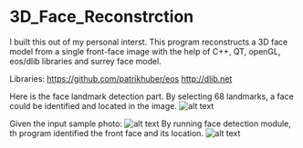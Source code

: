 # 3D_Face_Reconstrction
I built this out of my personal interst. This program reconstructs a 3D face model from a single front-face image with the help of C++, QT, openGL, eos/dlib libraries and surrey face model. 

Libraries:
https://github.com/patrikhuber/eos
http://dlib.net

Here is the face landmark detection part. By selecting 68 landmarks, a face could be identified and located in the image. 
![alt text](https://github.com/JerryWu96/3D_Face_Reconstrction/blob/master/program%20screenshots/face_landmarks.jpeg)

Given the input sample photo:
![alt text](https://github.com/JerryWu96/3D_Face_Reconstrction/blob/master/program%20screenshots/sample_4.png)
By running face detection module, th program identified the front face and its location.
![alt text](https://github.com/JerryWu96/3D_Face_Reconstrction/blob/master/program%20screenshots/obj_model_viewer_1.png)


